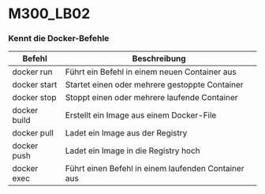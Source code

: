 # M300_LB02

### Kennt die Docker-Befehle

| Befehl       | Beschreibung                                       |
| ------------ | -------------------------------------------------- |
| docker run   | Führt ein Befehl in einem neuen Container aus      |
| docker start | Startet einen oder mehrere gestoppte Container     |
| docker stop  | Stoppt einen oder mehrere laufende Container        |
| docker build | Erstellt ein Image aus einem Docker-File           |
| docker pull  | Ladet ein Image aus der Registry                   |
| docker push  | Ladet ein Image in die Registry hoch               |
| docker exec  | Führt einen Befehl in einem laufenden Container aus |
